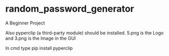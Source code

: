 # random_password_generator
A Beginner Project
                  
Also pyperclip (a third-party module) should be installed.
5.png is the Logo and 3.png is the Image in the GUI

In cmd type pip install pyperclip
